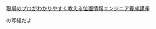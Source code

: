 [現場のプロがわかりやすく教える位置情報エンジニア養成講座](https://www.amazon.co.jp/%E7%8F%BE%E5%A0%B4%E3%81%AE%E3%83%97%E3%83%AD%E3%81%8C%E3%82%8F%E3%81%8B%E3%82%8A%E3%82%84%E3%81%99%E3%81%8F%E6%95%99%E3%81%88%E3%82%8B%E4%BD%8D%E7%BD%AE%E6%83%85%E5%A0%B1%E3%82%A8%E3%83%B3%E3%82%B8%E3%83%8B%E3%82%A2%E9%A4%8A%E6%88%90%E8%AC%9B%E5%BA%A7-%E4%BA%95%E5%8F%A3%E5%A5%8F%E5%A4%A7/dp/4798068926)

の写経だよ
